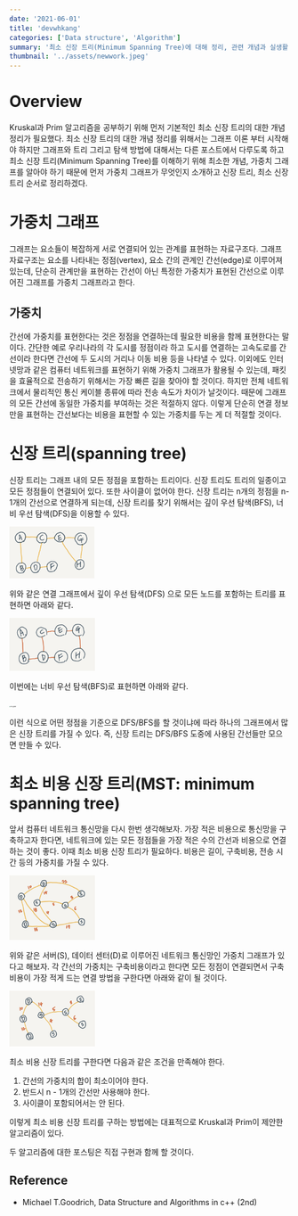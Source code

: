 ```yaml
---
date: '2021-06-01'
title: 'devwhkang'
categories: ['Data structure', 'Algorithm']
summary: '최소 신장 트리(Minimum Spanning Tree)에 대해 정리, 관련 개념과 실생활 응용을 다뤘습니다.'
thumbnail: '../assets/newwork.jpeg'
---
```


# Overview

Kruskal과 Prim 알고리즘을 공부하기 위해 먼저 기본적인 최소 신장 트리의 대한 개념 정리가 필요했다. 최소 신장 트리의 대한 개념 정리를 위해서는 그래프 이론 부터 시작해야 하지만 그래프와 트리 그리고 탐색 방법에 대해서는 다른 포스트에서 다루도록 하고 최소 신장 트리(Minimum Spanning Tree)를 이해하기 위해 최소한 개념, 가중치 그래프를 알아야 하기 때문에 먼저 가중치 그래프가 무엇인지 소개하고 신장 트리, 최소 신장 트리 순서로 정리하겠다.

# 가중치 그래프

그래프는 요소들이 복잡하게 서로 연결되어 있는 관계를 표현하는 자료구조다. 그래프 자료구조는 요소를 나타내는 정점(vertex), 요소 간의 관계인 간선(edge)로 이루어져 있는데, 단순히 관계만을 표현하는 간선이 아닌 특정한 가중치가 표현된 간선으로 이루어진 그래프를 가중치 그래프라고 한다.

## 가중치

간선에 가중치를 표현한다는 것은 정점을 연결하는데 필요한 비용을 함께 표현한다는 말이다. 간단한 예로 우리나라의 각 도시를 정점이라 하고 도시를 연결하는 고속도로를 간선이라 한다면 간선에 두 도시의 거리나 이동 비용 등을 나타낼 수 있다. 이외에도 인터넷망과 같은 컴퓨터 네트워크를 표현하기 위해 가중치 그래프가 활용될 수 있는데, 패킷을 효율적으로 전송하기 위해서는 가장 빠른 길을 찾아야 할 것이다. 하지만 전체 네트워크에서 물리적인 통신 케이블 종류에 따라 전송 속도가 차이가 날것이다. 때문에 그래프의 모든 간선에 동일한 가중치를 부여하는 것은 적절하지 않다. 이렇게 단순히 연결 정보만을 표현하는 간선보다는 비용을 표현할 수 있는 가중치를 두는 게 더 적절할 것이다.

# 신장 트리(spanning tree)

신장 트리는 그래프 내의 모든 정점을 포함하는 트리이다. 신장 트리도 트리의 일종이고 모든 정점들이 연결되어 있다. 또한 사이클이 없어야 한다. 신장 트리는 n개의 정점을 n-1개의 간선으로 연결하게 되는데, 신장 트리를 찾기 위해서는 깊이 우선 탐색(BFS), 너비 우선 탐색(DFS)을 이용할 수 있다.

<img src="../assets/graph.jpeg" alt="graph" style="zoom:15% ;" />

위와 같은 연결 그래프에서 깊이 우선 탐색(DFS) 으로 모든 노드를 포함하는 트리를 표현하면 아래와 같다.

<img src="../assets/dfs-graph.jpeg" alt="dfs-graph" style="zoom:15%;" />

이번에는 너비 우선 탐색(BFS)로 표현하면 아래와 같다.

<img src="/Users/devwhkang/Desktop/whkang-devlog/contents/assets/bfs-graph.jpeg" alt="bfs-graph" style="zoom:15%;" />

이런 식으로 어떤 정점을 기준으로 DFS/BFS를 할 것이냐에 따라 하나의 그래프에서 많은 신장 트리를 가질 수 있다. 즉, 신장 트리는 DFS/BFS 도중에 사용된 간선들만 모으면 만들 수 있다.

# 최소 비용 신장 트리(MST: minimum spanning tree)

앞서 컴퓨터 네트워크 통신망을 다시 한번 생각해보자. 가장 적은 비용으로 통신망을 구축하고자 한다면, 네트워크에 있는 모든 정점들을 가장 적은 수의 간선과 비용으로 연결하는 것이 좋다. 이때 최소 비용 신장 트리가 필요하다. 비용은 길이, 구축비용, 전송 시간 등의 가중치를 가질 수 있다.

<img src="../assets/network.jpeg" alt="network" style="zoom:15%;" />

위와 같은 서버(S), 데이터 센터(D)로 이루어진 네트워크 통신망인 가중치 그래프가 있다고 해보자. 각 간선의 가중치는 구축비용이라고 한다면 모든 정점이 연결되면서 구축비용이 가장 적게 드는 연결 방법을 구한다면 아래와 같이 될 것이다.

<img src="../assets/mst.jpeg" alt="mst" style="zoom:15%;" />

최소 비용 신장 트리를 구한다면 다음과 같은 조건을 만족해야 한다.

1. 간선의 가중치의 합이 최소이어야 한다.
2. 반드시 n - 1개의 간선만 사용해야 한다.
3. 사이클이 포함되어서는 안 된다.

이렇게 최소 비용 신장 트리를 구하는 방법에는 대표적으로 Kruskal과 Prim이 제안한 알고리즘이 있다.

두 알고리즘에 대한 포스팅은 직접 구현과 함께 할 것이다.

## Reference

- Michael T.Goodrich, Data Structure and Algorithms in c++ (2nd)

